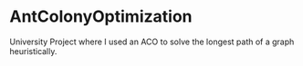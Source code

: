 # AntColonyOptimization
University Project where I used an ACO to solve the longest path of a graph heuristically.
